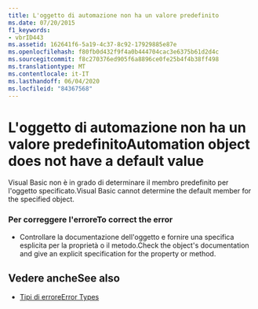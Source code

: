 ```yaml
---
title: L'oggetto di automazione non ha un valore predefinito
ms.date: 07/20/2015
f1_keywords:
- vbrID443
ms.assetid: 162641f6-5a19-4c37-8c92-17929885e87e
ms.openlocfilehash: f80fb0d432f9f4a0b444704cac3e6375b61d2d4c
ms.sourcegitcommit: f8c270376ed905f6a8896ce0fe25b4f4b38ff498
ms.translationtype: MT
ms.contentlocale: it-IT
ms.lasthandoff: 06/04/2020
ms.locfileid: "84367568"
---
```

# <a name="automation-object-does-not-have-a-default-value"></a><span data-ttu-id="80f80-102">L'oggetto di automazione non ha un valore predefinito</span><span class="sxs-lookup"><span data-stu-id="80f80-102">Automation object does not have a default value</span></span>
<span data-ttu-id="80f80-103">Visual Basic non è in grado di determinare il membro predefinito per l'oggetto specificato.</span><span class="sxs-lookup"><span data-stu-id="80f80-103">Visual Basic cannot determine the default member for the specified object.</span></span>  
  
### <a name="to-correct-the-error"></a><span data-ttu-id="80f80-104">Per correggere l'errore</span><span class="sxs-lookup"><span data-stu-id="80f80-104">To correct the error</span></span>  
  
- <span data-ttu-id="80f80-105">Controllare la documentazione dell'oggetto e fornire una specifica esplicita per la proprietà o il metodo.</span><span class="sxs-lookup"><span data-stu-id="80f80-105">Check the object's documentation and give an explicit specification for the property or method.</span></span>  
  
## <a name="see-also"></a><span data-ttu-id="80f80-106">Vedere anche</span><span class="sxs-lookup"><span data-stu-id="80f80-106">See also</span></span>

- [<span data-ttu-id="80f80-107">Tipi di errore</span><span class="sxs-lookup"><span data-stu-id="80f80-107">Error Types</span></span>](../programming-guide/language-features/error-types.md)
